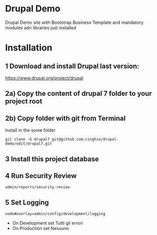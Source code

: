 # Drupal Demo
Drupal Demo site with Bootstrap Business Template and mandatory modules adn libraries just installed

# Installation

## 1 Download and install Drupal last version:

https://www.drupal.org/project/drupal

## 2a) Copy the content of drupal 7 folder to your project root


## 2b) Copy folder with git from Terminal

Install in the some folder

```
git clone -b drupal7 git@github.com:cinghie/drupal-demo/edit/drupal7.git
```

## 3 Install this project database

## 4 Run Security Review

```
admin/reports/security-review
```

## 5 Set Logging

```
node#overlay=admin/config/development/logging
```

 - On Development set Tutti gli errori
 - On Production set Nessuno
